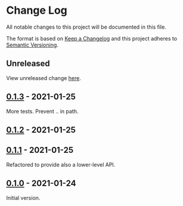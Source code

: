 # Change Log

All notable changes to this project will be documented in this file.

The format is based on [Keep a Changelog](https://keepachangelog.com/)
and this project adheres to [Semantic Versioning](https://semver.org/).

## Unreleased

View unreleased change [here](https://github.com/wbjrpub/folderbrowser/compare/v0.1.3...HEAD).

## [0.1.3](https://github.com/wbjrpub/folderbrowser/compare/v0.1.2...v0.1.3) - 2021-01-25

More tests. Prevent .. in path.

## [0.1.2](https://github.com/wbjrpub/folderbrowser/compare/v0.1.1...v0.1.2) - 2021-01-25

## [0.1.1](https://github.com/wbjrpub/folderbrowser/compare/v0.1.0...v0.1.1) - 2021-01-25

Refactored to provide also a lower-level API.

## [0.1.0](https://github.com/wbjrpub/folderbrowser/compare/v0.1.0) - 2021-01-24

Initial version.
